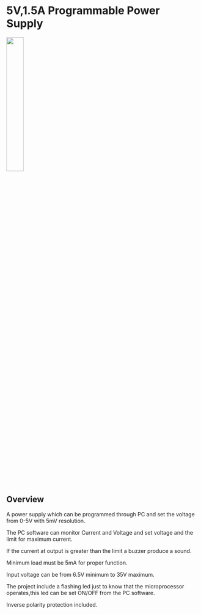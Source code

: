# 5V,1.5A Programmable Power Supply 

<img src="Documents/5v_logo.png" width="30%">


## Overview
A power supply which can be programmed through PC and set the voltage from 0-5V with 5mV resolution.

The PC software can monitor Current and Voltage and set voltage and the limit for maximum current.

If the current at output is greater than the limit a buzzer produce a sound.

Minimum load must be 5mA for proper function.

Input voltage can be from 6.5V minimum to 35V maximum.

The project include a flashing led just to know that the microprocessor operates,this led can be set ON/OFF
from the PC software.

Inverse polarity protection included.
